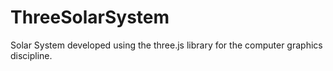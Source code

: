 # ThreeSolarSystem
Solar System developed using the three.js library for the computer graphics discipline.
